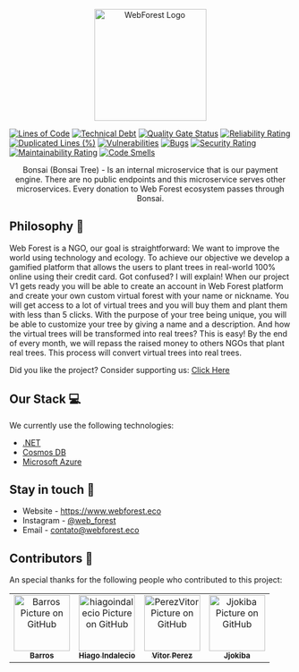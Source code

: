 ﻿
<p align="center">
  <a href="https://www.webforest.eco/" target="blank"><img src="https://www.webforest.eco/images/logo.svg" width="200" alt="WebForest Logo" /></a>
</p>

[![Lines of Code](https://sonarcloud.io/api/project_badges/measure?project=the-web-forest_Forest&metric=ncloc)](https://sonarcloud.io/summary/new_code?id=the-web-forest_Forest)
[![Technical Debt](https://sonarcloud.io/api/project_badges/measure?project=the-web-forest_Forest&metric=sqale_index)](https://sonarcloud.io/summary/new_code?id=the-web-forest_Forest)
[![Quality Gate Status](https://sonarcloud.io/api/project_badges/measure?project=the-web-forest_Forest&metric=alert_status)](https://sonarcloud.io/summary/new_code?id=the-web-forest_Forest)
[![Reliability Rating](https://sonarcloud.io/api/project_badges/measure?project=the-web-forest_Forest&metric=reliability_rating)](https://sonarcloud.io/summary/new_code?id=the-web-forest_Forest)
[![Duplicated Lines (%)](https://sonarcloud.io/api/project_badges/measure?project=the-web-forest_Forest&metric=duplicated_lines_density)](https://sonarcloud.io/summary/new_code?id=the-web-forest_Forest)
[![Vulnerabilities](https://sonarcloud.io/api/project_badges/measure?project=the-web-forest_Forest&metric=vulnerabilities)](https://sonarcloud.io/summary/new_code?id=the-web-forest_Forest)
[![Bugs](https://sonarcloud.io/api/project_badges/measure?project=the-web-forest_Forest&metric=bugs)](https://sonarcloud.io/summary/new_code?id=the-web-forest_Forest)
[![Security Rating](https://sonarcloud.io/api/project_badges/measure?project=the-web-forest_Forest&metric=security_rating)](https://sonarcloud.io/summary/new_code?id=the-web-forest_Forest)
[![Maintainability Rating](https://sonarcloud.io/api/project_badges/measure?project=the-web-forest_Forest&metric=sqale_rating)](https://sonarcloud.io/summary/new_code?id=the-web-forest_Forest)
[![Code Smells](https://sonarcloud.io/api/project_badges/measure?project=the-web-forest_Forest&metric=code_smells)](https://sonarcloud.io/summary/new_code?id=the-web-forest_Forest)

  <p align="center">Bonsai (Bonsai Tree) - Is an internal microservice that is our payment engine. There are no public endpoints and this microservice serves other microservices. Every donation to Web Forest ecosystem passes through Bonsai.</p>
  
## Philosophy 🌳
Web Forest is a NGO, our goal is straightforward: We want to improve the world using technology and ecology.
To achieve our objective we develop a gamified platform that allows the users to plant trees in real-world 100% online using their credit card. Got confused? I will explain! 
When our project V1 gets ready you will be able to create an account in Web Forest platform and create your own custom virtual forest with your name or nickname.
You will get access to a lot of virtual trees and you will buy them and plant them with less than 5 clicks. With the purpose of your tree being unique, you will be able to customize your tree by giving a name and a description.
And how the virtual trees will be transformed into real trees? This is easy! By the end of every month, we will repass the raised money to others NGOs that plant real trees. This process will convert virtual trees into real trees. 

Did you like the project? Consider supporting us: [Click Here](http://apoie.webforest.eco)

## Our Stack 💻

We currently use the following technologies: 

- [.NET](https://dotnet.microsoft.com/en-us/learn/dotnet/what-is-dotnet)
- [Cosmos DB](https://azure.microsoft.com/pt-br/free/cosmos-db/search/?&ef_id=Cj0KCQjwkruVBhCHARIsACVIiOwtPRiQr3cYA3RBv2FgUn4GP419EUL0b1ZpPCkgyHRNIeq4VMoC8sUaAkpfEALw_wcB:G:s&OCID=AID2200154_SEM_Cj0KCQjwkruVBhCHARIsACVIiOwtPRiQr3cYA3RBv2FgUn4GP419EUL0b1ZpPCkgyHRNIeq4VMoC8sUaAkpfEALw_wcB:G:s&gclid=Cj0KCQjwkruVBhCHARIsACVIiOwtPRiQr3cYA3RBv2FgUn4GP419EUL0b1ZpPCkgyHRNIeq4VMoC8sUaAkpfEALw_wcB)
- [Microsoft Azure](https://azure.microsoft.com/pt-br/)


## Stay in touch 📧
- Website - https://www.webforest.eco
- Instagram - [@web_forest](https://www.instagram.com/web_forest/)
- Email - [contato@webforest.eco](mailto:contato@webforest.eco)

## Contributors 🤝

An special thanks for the following people who contributed to this project:
<table>
  <tr>
    <td align="center">
      <a href="https://github.com/Barros42">
        <img src="https://avatars.githubusercontent.com/u/34094891?v=4" width="100px;" alt="Barros Picture on GitHub"/><br>
        <sub>
          <b>Barros</b>
        </sub>
      </a>
    </td>
    <td align="center">
      <a href="https://github.com/hiagoindalecio">
        <img src="https://avatars.githubusercontent.com/u/60201082?v=4" width="100px;" alt="hiagoindalecio Picture on GitHub"/><br>
        <sub>
          <b>Hiago Indalecio</b>
        </sub>
      </a>
    </td>
    <td align="center">
      <a href="https://github.com/PerezVitor">
        <img src="https://avatars.githubusercontent.com/u/45863298?v=4" width="100px;" alt="PerezVitor Picture on GitHub"/><br>
        <sub>
          <b>Vitor Perez</b>
        </sub>
      </a>
    </td>
    <td align="center">
      <a href="https://github.com/Jjokiba">
        <img src="https://avatars.githubusercontent.com/u/53917449?v=4" width="100px;" alt="Jjokiba Picture on GitHub"/><br>
        <sub>
          <b>Jjokiba</b>
        </sub>
      </a>
    </td>
  </tr>
</table>
